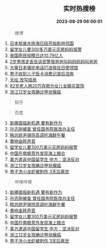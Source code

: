 <div align="center"><h2>实时热搜榜</h2><h4>2023-08-29 06:00:01</h4></div>

> 微博  

1. [日本核废水排海已经开始影响邻国](https://s.weibo.com/weibo?q=%23%E6%97%A5%E6%9C%AC%E6%A0%B8%E5%BA%9F%E6%B0%B4%E6%8E%92%E6%B5%B7%E5%B7%B2%E7%BB%8F%E5%BC%80%E5%A7%8B%E5%BD%B1%E5%93%8D%E9%82%BB%E5%9B%BD%23&t=31&band_rank=1&Refer=top)<br />
2. [留学女儿要300多万美元买房妈妈报警](https://s.weibo.com/weibo?q=%23%E7%95%99%E5%AD%A6%E5%A5%B3%E5%84%BF%E8%A6%81300%E5%A4%9A%E4%B8%87%E7%BE%8E%E5%85%83%E4%B9%B0%E6%88%BF%E5%A6%88%E5%A6%88%E6%8A%A5%E8%AD%A6%23&t=31&band_rank=2&Refer=top)<br />
3. [我国网民规模已达10.79亿人](https://s.weibo.com/weibo?q=%23%E6%88%91%E5%9B%BD%E7%BD%91%E6%B0%91%E8%A7%84%E6%A8%A1%E5%B7%B2%E8%BE%BE10.79%E4%BA%BF%E4%BA%BA%23&t=31&band_rank=3&Refer=top)<br />
4. [2岁男孩走丢告诉民警我爸爸叫妈妈妈妈叫爸爸](https://s.weibo.com/weibo?q=%232%E5%B2%81%E7%94%B7%E5%AD%A9%E8%B5%B0%E4%B8%A2%E5%91%8A%E8%AF%89%E6%B0%91%E8%AD%A6%E6%88%91%E7%88%B8%E7%88%B8%E5%8F%AB%E5%A6%88%E5%A6%88%E5%A6%88%E5%A6%88%E5%8F%AB%E7%88%B8%E7%88%B8%23&t=31&band_rank=4&Refer=top)<br />
5. [大量日本骚扰电话打进我驻日使领馆](https://s.weibo.com/weibo?q=%23%E5%A4%A7%E9%87%8F%E6%97%A5%E6%9C%AC%E9%AA%9A%E6%89%B0%E7%94%B5%E8%AF%9D%E6%89%93%E8%BF%9B%E6%88%91%E9%A9%BB%E6%97%A5%E4%BD%BF%E9%A2%86%E9%A6%86%23&t=31&band_rank=5&Refer=top)<br />
6. [男子收到儿子饭卡消费记录后泪奔](https://s.weibo.com/weibo?q=%23%E7%94%B7%E5%AD%90%E6%94%B6%E5%88%B0%E5%84%BF%E5%AD%90%E9%A5%AD%E5%8D%A1%E6%B6%88%E8%B4%B9%E8%AE%B0%E5%BD%95%E5%90%8E%E6%B3%AA%E5%A5%94%23&t=31&band_rank=6&Refer=top)<br />
7. [夭玹 改写结局](https://s.weibo.com/weibo?q=%E5%A4%AD%E7%8E%B9%20%E6%94%B9%E5%86%99%E7%BB%93%E5%B1%80&t=31&band_rank=7&Refer=top)<br />
8. [82岁老人用20万存款为女儿女婿买首饰](https://s.weibo.com/weibo?q=%2382%E5%B2%81%E8%80%81%E4%BA%BA%E7%94%A820%E4%B8%87%E5%AD%98%E6%AC%BE%E4%B8%BA%E5%A5%B3%E5%84%BF%E5%A5%B3%E5%A9%BF%E4%B9%B0%E9%A6%96%E9%A5%B0%23&t=31&band_rank=8&Refer=top)<br />
9. [浙江12岁女孩确诊甲状腺癌](https://s.weibo.com/weibo?q=%23%E6%B5%99%E6%B1%9F12%E5%B2%81%E5%A5%B3%E5%AD%A9%E7%A1%AE%E8%AF%8A%E7%94%B2%E7%8A%B6%E8%85%BA%E7%99%8C%23&t=31&band_rank=9&Refer=top)<br />

> 知乎  


> 百度  

1. [新疆面临新机遇 要有新作为](https://www.baidu.com/s?wd=%E6%96%B0%E7%96%86%E9%9D%A2%E4%B8%B4%E6%96%B0%E6%9C%BA%E9%81%87+%E8%A6%81%E6%9C%89%E6%96%B0%E4%BD%9C%E4%B8%BA&sa=fyb_news&rsv_dl=fyb_news)<br />
2. [孙志刚被查 曾任国务院医改办主任](https://www.baidu.com/s?wd=%E5%AD%99%E5%BF%97%E5%88%9A%E8%A2%AB%E6%9F%A5+%E6%9B%BE%E4%BB%BB%E5%9B%BD%E5%8A%A1%E9%99%A2%E5%8C%BB%E6%94%B9%E5%8A%9E%E4%B8%BB%E4%BB%BB&sa=fyb_news&rsv_dl=fyb_news)<br />
3. [韩总统尹锡悦高调吃海鲜午餐](https://www.baidu.com/s?wd=%E9%9F%A9%E6%80%BB%E7%BB%9F%E5%B0%B9%E9%94%A1%E6%82%A6%E9%AB%98%E8%B0%83%E5%90%83%E6%B5%B7%E9%B2%9C%E5%8D%88%E9%A4%90&sa=fyb_news&rsv_dl=fyb_news)<br />
4. [奏响金砖声音](https://www.baidu.com/s?wd=%E5%A5%8F%E5%93%8D%E9%87%91%E7%A0%96%E5%A3%B0%E9%9F%B3&sa=fyb_news&rsv_dl=fyb_news)<br />
5. [留学女儿要300万美元买房妈妈报警](https://www.baidu.com/s?wd=%E7%95%99%E5%AD%A6%E5%A5%B3%E5%84%BF%E8%A6%81300%E4%B8%87%E7%BE%8E%E5%85%83%E4%B9%B0%E6%88%BF%E5%A6%88%E5%A6%88%E6%8A%A5%E8%AD%A6&sa=fyb_news&rsv_dl=fyb_news)<br />
6. [中国在南极意外发现海上粮仓](https://www.baidu.com/s?wd=%E4%B8%AD%E5%9B%BD%E5%9C%A8%E5%8D%97%E6%9E%81%E6%84%8F%E5%A4%96%E5%8F%91%E7%8E%B0%E6%B5%B7%E4%B8%8A%E7%B2%AE%E4%BB%93&sa=fyb_news&rsv_dl=fyb_news)<br />
7. [美方遣返中国留学生 中方：坚决反对](https://www.baidu.com/s?wd=%E7%BE%8E%E6%96%B9%E9%81%A3%E8%BF%94%E4%B8%AD%E5%9B%BD%E7%95%99%E5%AD%A6%E7%94%9F+%E4%B8%AD%E6%96%B9%EF%BC%9A%E5%9D%9A%E5%86%B3%E5%8F%8D%E5%AF%B9&sa=fyb_news&rsv_dl=fyb_news)<br />
8. [浙江12岁女孩确诊甲状腺癌](https://www.baidu.com/s?wd=%E6%B5%99%E6%B1%9F12%E5%B2%81%E5%A5%B3%E5%AD%A9%E7%A1%AE%E8%AF%8A%E7%94%B2%E7%8A%B6%E8%85%BA%E7%99%8C&sa=fyb_news&rsv_dl=fyb_news)<br />
9. [男子洗小龙虾被刺伤 3天后离世](https://www.baidu.com/s?wd=%E7%94%B7%E5%AD%90%E6%B4%97%E5%B0%8F%E9%BE%99%E8%99%BE%E8%A2%AB%E5%88%BA%E4%BC%A4+3%E5%A4%A9%E5%90%8E%E7%A6%BB%E4%B8%96&sa=fyb_news&rsv_dl=fyb_news)<br />

> 哔哩哔哩  

1. [新疆面临新机遇 要有新作为](https://www.baidu.com/s?wd=%E6%96%B0%E7%96%86%E9%9D%A2%E4%B8%B4%E6%96%B0%E6%9C%BA%E9%81%87+%E8%A6%81%E6%9C%89%E6%96%B0%E4%BD%9C%E4%B8%BA&sa=fyb_news&rsv_dl=fyb_news)<br />
2. [孙志刚被查 曾任国务院医改办主任](https://www.baidu.com/s?wd=%E5%AD%99%E5%BF%97%E5%88%9A%E8%A2%AB%E6%9F%A5+%E6%9B%BE%E4%BB%BB%E5%9B%BD%E5%8A%A1%E9%99%A2%E5%8C%BB%E6%94%B9%E5%8A%9E%E4%B8%BB%E4%BB%BB&sa=fyb_news&rsv_dl=fyb_news)<br />
3. [韩总统尹锡悦高调吃海鲜午餐](https://www.baidu.com/s?wd=%E9%9F%A9%E6%80%BB%E7%BB%9F%E5%B0%B9%E9%94%A1%E6%82%A6%E9%AB%98%E8%B0%83%E5%90%83%E6%B5%B7%E9%B2%9C%E5%8D%88%E9%A4%90&sa=fyb_news&rsv_dl=fyb_news)<br />
4. [奏响金砖声音](https://www.baidu.com/s?wd=%E5%A5%8F%E5%93%8D%E9%87%91%E7%A0%96%E5%A3%B0%E9%9F%B3&sa=fyb_news&rsv_dl=fyb_news)<br />
5. [留学女儿要300万美元买房妈妈报警](https://www.baidu.com/s?wd=%E7%95%99%E5%AD%A6%E5%A5%B3%E5%84%BF%E8%A6%81300%E4%B8%87%E7%BE%8E%E5%85%83%E4%B9%B0%E6%88%BF%E5%A6%88%E5%A6%88%E6%8A%A5%E8%AD%A6&sa=fyb_news&rsv_dl=fyb_news)<br />
6. [中国在南极意外发现海上粮仓](https://www.baidu.com/s?wd=%E4%B8%AD%E5%9B%BD%E5%9C%A8%E5%8D%97%E6%9E%81%E6%84%8F%E5%A4%96%E5%8F%91%E7%8E%B0%E6%B5%B7%E4%B8%8A%E7%B2%AE%E4%BB%93&sa=fyb_news&rsv_dl=fyb_news)<br />
7. [美方遣返中国留学生 中方：坚决反对](https://www.baidu.com/s?wd=%E7%BE%8E%E6%96%B9%E9%81%A3%E8%BF%94%E4%B8%AD%E5%9B%BD%E7%95%99%E5%AD%A6%E7%94%9F+%E4%B8%AD%E6%96%B9%EF%BC%9A%E5%9D%9A%E5%86%B3%E5%8F%8D%E5%AF%B9&sa=fyb_news&rsv_dl=fyb_news)<br />
8. [浙江12岁女孩确诊甲状腺癌](https://www.baidu.com/s?wd=%E6%B5%99%E6%B1%9F12%E5%B2%81%E5%A5%B3%E5%AD%A9%E7%A1%AE%E8%AF%8A%E7%94%B2%E7%8A%B6%E8%85%BA%E7%99%8C&sa=fyb_news&rsv_dl=fyb_news)<br />
9. [男子洗小龙虾被刺伤 3天后离世](https://www.baidu.com/s?wd=%E7%94%B7%E5%AD%90%E6%B4%97%E5%B0%8F%E9%BE%99%E8%99%BE%E8%A2%AB%E5%88%BA%E4%BC%A4+3%E5%A4%A9%E5%90%8E%E7%A6%BB%E4%B8%96&sa=fyb_news&rsv_dl=fyb_news)<br />
